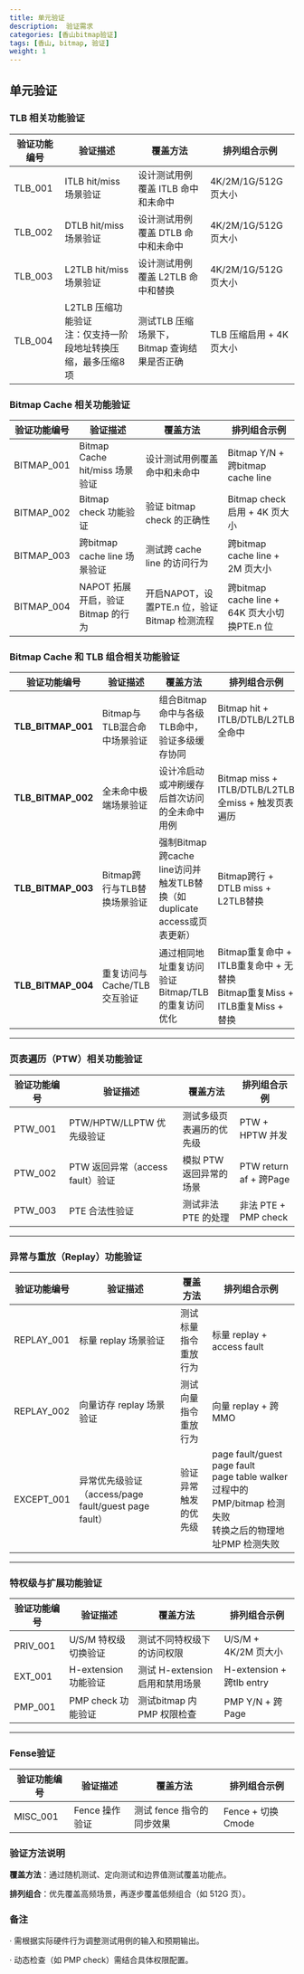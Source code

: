 ```yaml
---
title: 单元验证
description:  验证需求
categories: [香山bitmap验证]
tags: [香山, bitmap, 验证]
weight: 1
---
```


## 单元验证
###   TLB 相关功能验证
| 验证功能编号 | 验证描述 | 覆盖方法 | 排列组合示例 |
| --- | --- | --- | --- |
| TLB_001 | ITLB hit/miss 场景验证 | 设计测试用例覆盖 ITLB 命中和未命中 | 4K/2M/1G/512G 页大小 |
| TLB_002 | DTLB hit/miss 场景验证 | 设计测试用例覆盖 DTLB 命中和未命中 | 4K/2M/1G/512G 页大小 |
| TLB_003 | L2TLB hit/miss 场景验证 | 设计测试用例覆盖 L2TLB 命中和替换 | 4K/2M/1G/512G 页大小 |
| TLB_004 | L2TLB 压缩功能验证<br/>注：仅支持一阶段地址转换压缩，最多压缩8项 | 测试TLB 压缩场景下，Bitmap 查询结果是否正确 | TLB 压缩启用 + 4K 页大小<br/> |




### Bitmap Cache 相关功能验证 


| 验证功能编号 | 验证描述 | 覆盖方法 | 排列组合示例 |
| --- | --- | --- | --- |
| BITMAP_001 | Bitmap Cache hit/miss 场景验证 | 设计测试用例覆盖命中和未命中 | Bitmap Y/N + 跨bitmap cache line |
| BITMAP_002 | Bitmap check 功能验证 | 验证 bitmap check 的正确性 | Bitmap check 启用 + 4K 页大小 |
| BITMAP_003 | 跨bitmap cache line 场景验证 | 测试跨 cache line 的访问行为 | 跨bitmap cache line + 2M 页大小 |
| BITMAP_004 | NAPOT 拓展开启，验证Bitmap 的行为 | 开启NAPOT，设置PTE.n 位，验证Bitmap  检测流程 | 跨bitmap cache line + 64K 页大小切换PTE.n 位 |




### Bitmap Cache 和 TLB 组合相关功能验证 
| 验证功能编号 | 验证描述 | 覆盖方法 | 排列组合示例 |
| --- | --- | --- | --- |
| **TLB_BITMAP_001** | Bitmap与TLB混合命中场景验证 | 组合Bitmap命中与各级TLB命中，验证多级缓存协同 | Bitmap hit + ITLB/DTLB/L2TLB全命中<br/><br/> |
| **TLB_BITMAP_002** | 全未命中极端场景验证 | 设计冷启动或冲刷缓存后首次访问的全未命中用例 | Bitmap miss + ITLB/DTLB/L2TLB全miss + 触发页表遍历 |
| **TLB_BITMAP_003** | Bitmap跨行与TLB替换场景验证 | 强制Bitmap跨cache line访问并触发TLB替换（如duplicate access或页表更新） | Bitmap跨行 + DTLB miss + L2TLB替换 |
| **TLB_BITMAP_004** | 重复访问与Cache/TLB交互验证 | 通过相同地址重复访问验证Bitmap/TLB的重复访问优化 | Bitmap重复命中 + ITLB重复命中 + 无替换<br/>Bitmap重复Miss + ITLB重复Miss + 替换 |




---

### 页表遍历（PTW）相关功能验证
| 验证功能编号 | 验证描述 | 覆盖方法 | 排列组合示例 |
| --- | --- | --- | --- |
| PTW_001 | PTW/HPTW/LLPTW 优先级验证 | 测试多级页表遍历的优先级 | PTW + HPTW 并发 |
| PTW_002 | PTW 返回异常（access fault）验证 | 模拟 PTW 返回异常的场景 | PTW return af + 跨Page |
| PTW_003 | PTE 合法性验证 | 测试非法 PTE 的处理 | 非法 PTE + PMP check |


---

###  异常与重放（Replay）功能验证
| 验证功能编号 | 验证描述 | 覆盖方法 | 排列组合示例 |
| --- | --- | --- | --- |
| REPLAY_001 | 标量 replay 场景验证 | 测试标量指令重放行为 | 标量 replay + access fault |
| REPLAY_002 | 向量访存 replay 场景验证 | 测试向量指令重放行为 | 向量 replay + 跨MMO |
| EXCEPT_001 | 异常优先级验证（access/page fault/guest page fault） | 验证异常触发的优先级 | page fault/guest page fault<br/>page table walker 过程中的PMP/bitmap 检测失败<br/>转换之后的物理地址PMP 检测失败 |


---

###   特权级与扩展功能验证
| 验证功能编号 | 验证描述 | 覆盖方法 | 排列组合示例 |
| --- | --- | --- | --- |
| PRIV_001 | U/S/M 特权级切换验证 | 测试不同特权级下的访问权限 | U/S/M + 4K/2M 页大小 |
| EXT_001 | H-extension 功能验证 | 测试 H-extension 启用和禁用场景 | H-extension + 跨tlb entry |
| PMP_001 | PMP check 功能验证 | 测试bitmap 内PMP 权限检查 | PMP Y/N + 跨Page |


---

###   Fense验证
| 验证功能编号 | 验证描述 | 覆盖方法 | 排列组合示例 |
| --- | --- | --- | --- |
| MISC_001 | Fence 操作验证 | 测试 fence 指令的同步效果 | Fence + 切换Cmode |




###   验证方法说明
**覆盖方法**：通过随机测试、定向测试和边界值测试覆盖功能点。

 **排列组合**：优先覆盖高频场景，再逐步覆盖低频组合（如 512G 页）。

###   备注
·        需根据实际硬件行为调整测试用例的输入和预期输出。

·        动态检查（如 PMP check）需结合具体权限配置。

